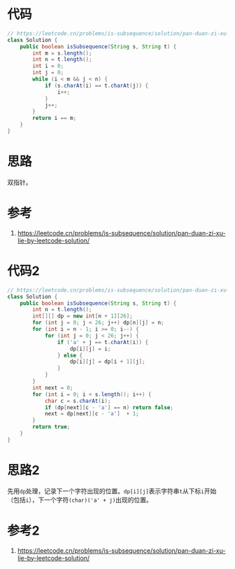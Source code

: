 # 代码

```java
// https://leetcode.cn/problems/is-subsequence/solution/pan-duan-zi-xu-lie-by-leetcode-solution/
class Solution {
    public boolean isSubsequence(String s, String t) {
        int m = s.length();
        int n = t.length();
        int i = 0;
        int j = 0;
        while (i < m && j < n) {
            if (s.charAt(i) == t.charAt(j)) {
                i++;
            }
            j++;
        }
        return i == m;
    }
}
```

# 思路

双指针。

# 参考

1. https://leetcode.cn/problems/is-subsequence/solution/pan-duan-zi-xu-lie-by-leetcode-solution/

# 代码2

```java
// https://leetcode.cn/problems/is-subsequence/solution/pan-duan-zi-xu-lie-by-leetcode-solution/
class Solution {
    public boolean isSubsequence(String s, String t) {
        int n = t.length();
        int[][] dp = new int[n + 1][26];
        for (int j = 0; j < 26; j++) dp[n][j] = n;
        for (int i = n - 1; i >= 0; i--) {
            for (int j = 0; j < 26; j++) {
                if ('a' + j == t.charAt(i)) {
                    dp[i][j] = i;
                } else {
                    dp[i][j] = dp[i + 1][j];
                }
            }
        }
        int next = 0;
        for (int i = 0; i < s.length(); i++) {
            char c = s.charAt(i);
            if (dp[next][c - 'a'] == n) return false;
            next = dp[next][c - 'a']  + 1;
        }
        return true;
    }
}
```

# 思路2

先用`dp`处理，记录下一个字符出现的位置。`dp[i][j]`表示字符串`t`从下标`i`开始（包括`i`），下一个字符`(char)('a' + j)`出现的位置。

# 参考2

1. https://leetcode.cn/problems/is-subsequence/solution/pan-duan-zi-xu-lie-by-leetcode-solution/